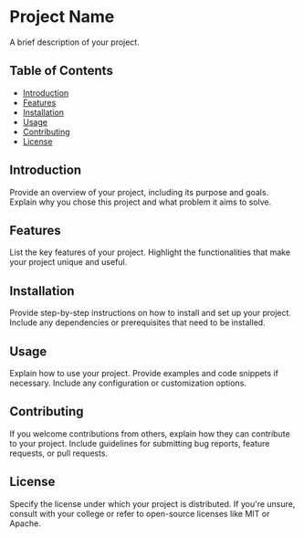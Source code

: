 # Project Name

A brief description of your project.

## Table of Contents

- [Introduction](#introduction)
- [Features](#features)
- [Installation](#installation)
- [Usage](#usage)
- [Contributing](#contributing)
- [License](#license)

## Introduction

Provide an overview of your project, including its purpose and goals. Explain why you chose this project and what problem it aims to solve.

## Features

List the key features of your project. Highlight the functionalities that make your project unique and useful.

## Installation

Provide step-by-step instructions on how to install and set up your project. Include any dependencies or prerequisites that need to be installed.

## Usage

Explain how to use your project. Provide examples and code snippets if necessary. Include any configuration or customization options.

## Contributing

If you welcome contributions from others, explain how they can contribute to your project. Include guidelines for submitting bug reports, feature requests, or pull requests.

## License

Specify the license under which your project is distributed. If you're unsure, consult with your college or refer to open-source licenses like MIT or Apache.
